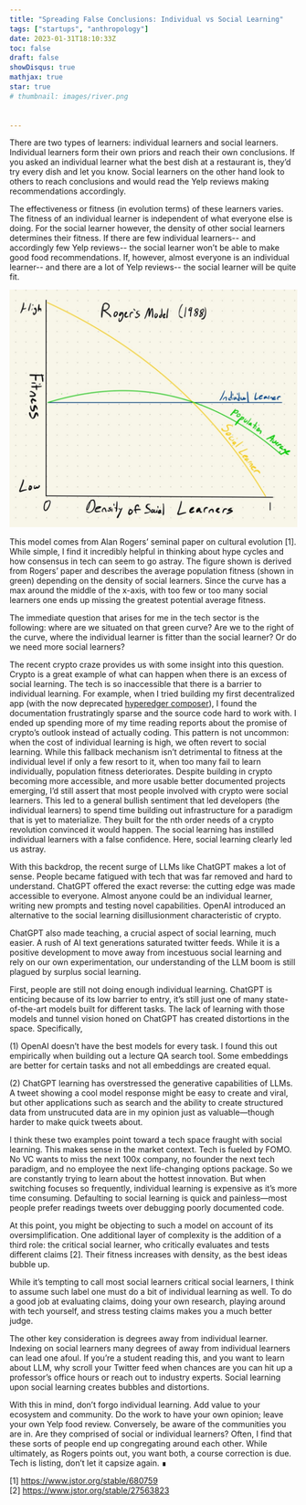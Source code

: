 ```yaml
---
title: "Spreading False Conclusions: Individual vs Social Learning"
tags: ["startups", "anthropology"]
date: 2023-01-31T18:10:33Z
toc: false
draft: false
showDisqus: true
mathjax: true
star: true
# thumbnail: images/river.png 


---
```

There are two types of learners: individual learners and social learners. Individual learners form their own priors and reach their own conclusions. If you asked an individual learner what the best dish at a restaurant is, they’d try every dish and let you know. Social learners on the other hand look to others to reach conclusions and would read the Yelp reviews making recommendations accordingly.

The effectiveness or fitness (in evolution terms) of these learners varies. The fitness of an individual learner is independent of what everyone else is doing. For the social learner however, the density of other social learners determines their fitness. If there are few individual learners-- and accordingly few Yelp reviews-- the social learner won’t be able to make good food recommendations. If, however, almost everyone is an individual learner-- and there are a lot of Yelp reviews-- the social learner will be quite fit.

![graph of risk over time](images/rogers-model.jpg)

This model comes from Alan Rogers’ seminal paper on cultural evolution [1]. While simple, I find it incredibly helpful in thinking about hype cycles and how consensus in tech can seem to go astray. The figure shown is derived from Rogers’ paper and describes the average population fitness (shown in green) depending on the density of social learners. Since the curve has a max around the middle of the x-axis, with too few or too many social learners one ends up missing the greatest potential average fitness. 

The immediate question that arises for me in the tech sector is the following: where are we situated on that green curve? Are we to the right of the curve, where the individual learner is fitter than the social learner? Or do we need more social learners? 

The recent crypto craze provides us with some insight into this question. Crypto is a great example of what can happen when there is an excess of social learning. The tech is so inaccessible that there is a barrier to individual learning. For example, when I tried building my first decentralized app (with the now deprecated [hyperedger composer](https://www.hyperledger.org/use/composer)), I found the documentation frustratingly sparse and the source code hard to work with. I ended up spending more of my time reading reports about the promise of crypto’s outlook instead of actually coding. This pattern is not uncommon: when the cost of individual learning is high, we often revert to social learning. While this fallback mechanism isn’t detrimental to fitness at the individual level if only a few resort to it, when too many fail to learn individually, population fitness deteriorates. Despite building in crypto becoming more accessible, and more usable better documented projects emerging, I’d still assert that most people involved with crypto were social learners. This led to a general bullish sentiment that led developers (the individual learners) to spend time building out infrastructure for a paradigm that is yet to materialize. They built for the nth order needs of a crypto revolution convinced it would happen. The social learning has instilled individual learners with a false confidence. Here, social learning clearly led us astray. 

With this backdrop, the recent surge of LLMs like ChatGPT makes a lot of sense. People became fatigued with tech that was far removed and hard to understand. ChatGPT offered the exact reverse: the cutting edge was made accessible to everyone. Almost anyone could be an individual learner, writing new prompts and testing novel capabilities. OpenAI introduced an alternative to the social learning disillusionment characteristic of crypto. 

ChatGPT also made teaching, a crucial aspect of social learning, much easier. A rush of AI text generations saturated twitter feeds. While it is a positive development to move away from incestuous social learning and rely on our own experimentation, our understanding of the LLM boom is still plagued by surplus social learning. 

First, people are still not doing enough individual learning. ChatGPT is enticing because of its low barrier to entry, it’s still just one of many state-of-the-art models built for different tasks. The lack of learning with those models and tunnel vision honed on ChatGPT has created distortions in the space. Specifically, 

(1)	OpenAI doesn’t have the best models for every task. I found this out empirically when building out a lecture QA search tool. Some embeddings are better for certain tasks and not all embeddings are created equal.

(2)	ChatGPT learning has overstressed the generative capabilities of LLMs. A tweet showing a cool model response might be easy to create and viral, but other applications such as search and the ability to create structured data from unstrucuted data are in my opinion just as valuable—though harder to make quick tweets about. 

I think these two examples point toward a tech space fraught with social learning. This makes sense in the market context. Tech is fueled by FOMO. No VC wants to miss the next 100x company, no founder the next tech paradigm, and no employee the next life-changing options package. So we are constantly trying to learn about the hottest innovation. But when switching focuses so frequently, individual learning is expensive as it’s more time consuming. Defaulting to social learning is quick and painless—most people prefer readings tweets over debugging poorly documented code. 

At this point, you might be objecting to such a model on account of its oversimplification. One additional layer of complexity is the addition of a third role: the critical social learner, who critically evaluates and tests different claims [2]. Their fitness increases with density, as the best ideas bubble up.

While it’s tempting to call most social learners critical social learners, I think to assume such label one must do a bit of individual learning as well. To do a good job at evaluating claims, doing your own research, playing around with tech yourself, and stress testing claims makes you a much better judge.

The other key consideration is degrees away from individual learner. Indexing on social learners many degrees of away from individual learners can lead one afoul. If you’re a student reading this, and you want to learn about LLM, why scroll your Twitter feed when chances are you can hit up a professor’s office hours or reach out to industry experts. Social learning upon social learning creates bubbles and distortions. 

With this in mind, don’t forgo individual learning. Add value to your ecosystem and community. Do the work to have your own opinion; leave your own Yelp food review. Conversely, be aware of the communities you are in. Are they comprised of social or individual learners? Often, I find that these sorts of people end up congregating around each other. While ultimately, as Rogers points out, you want both, a course correction is due. Tech is listing, don’t let it capsize again. ∎

 [1] https://www.jstor.org/stable/680759 \
 [2] https://www.jstor.org/stable/27563823
